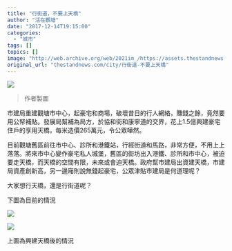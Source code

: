 ```yaml
---
title: "行街道，不要上天橋"
author: "活在觀塘"
date: "2017-12-14T19:15:00"
categories:
  - "城市"
tags: []
topics: []
image: "http://web.archive.org/web/2021im_/https://assets.thestandnews.com/media/photos/kt1_beVBq.PNG"
original_url: "thestandnews.com/city/行街道-不要上天橋"
---
```

![](http://web.archive.org/web/2021im_/https://assets.thestandnews.com/media/photos/kt1_beVBq.PNG)
> 作者製圖

市建局重建觀塘市中心，起豪宅和商場，破壞昔日的行人網絡，賺錢之餘，竟然要用公帑補貼。發展局幫補為局方，於協和街和康寧道的交界，花上1.5億興建豪宅住戶的享用天橋，每米造價265萬元，令公眾嘩然。

目前觀塘舊區前往市中心、診所和港鐵站，行經街道和馬路，非常方便，不用上上落落。將來市中心變作豪宅私人城堡，舊區的街坊出入港鐵、診所和市中心，被迫要走天橋，而天橋的空間有限，未來或會迫天橋。政府幫市建局出資建天橋，市建局資產創新高，另一邊廂則說無錢起豪宅，公眾津貼市建局是何道理呢？

大家想行天橋，還是行街道呢？

下圖為目前的情況

![](http://web.archive.org/web/2021im_/https://assets.thestandnews.com/media/photos/k2_sZFcW.jpg)

![](http://web.archive.org/web/2021im_/https://assets.thestandnews.com/media/photos/k3_nT0ej.jpg)

上圖為興建天橋後的情況